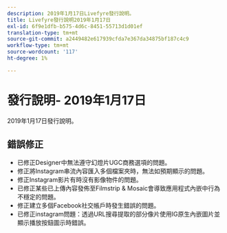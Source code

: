 ```yaml
---
description: 2019年1月17日Livefyre發行說明。
title: Livefyre發行說明2019年1月17日
exl-id: 6f9e1dfb-b575-4d6c-8451-55713d1d01ef
translation-type: tm+mt
source-git-commit: a2449482e617939cfda7e367da34875bf187c4c9
workflow-type: tm+mt
source-wordcount: '117'
ht-degree: 1%

---
```


# 發行說明- 2019年1月17日

2019年1月17日發行說明。

## 錯誤修正

* 已修正Designer中無法遵守幻燈片UGC商務選項的問題。
* 修正將Instagram串流內容匯入多個檔案夾時，無法如預期顯示的問題。
* 修正Instagram影片有時沒有影像物件的問題。
* 已修正某些已上傳內容發佈至Filmstrip &amp; Mosaic會導致應用程式內嵌中行為不穩定的問題。
* 修正建立多個Facebook社交帳戶時發生錯誤的問題。
* 已修正instagram問題：透過URL搜尋提取的部分像片使用IG原生內嵌圖片並顯示播放按鈕圖示時錯誤。
